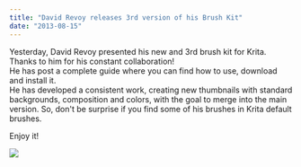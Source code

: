 ```yaml
---
title: "David Revoy releases 3rd version of his Brush Kit"
date: "2013-08-15"
---
```


Yesterday, David Revoy presented his new and 3rd brush kit for Krita. Thanks to him for his constant collaboration!  
He has post a complete guide where you can find how to use, download and install it.  
He has developed a consistent work, creating new thumbnails with standard backgrounds, composition and colors, with the goal to merge into the main version. So, don't be surprise if you find some of his brushes in Krita default brushes.

Enjoy it!

![](images/Krita-brush-preset-v3_by-david-revoy_01.jpg)
